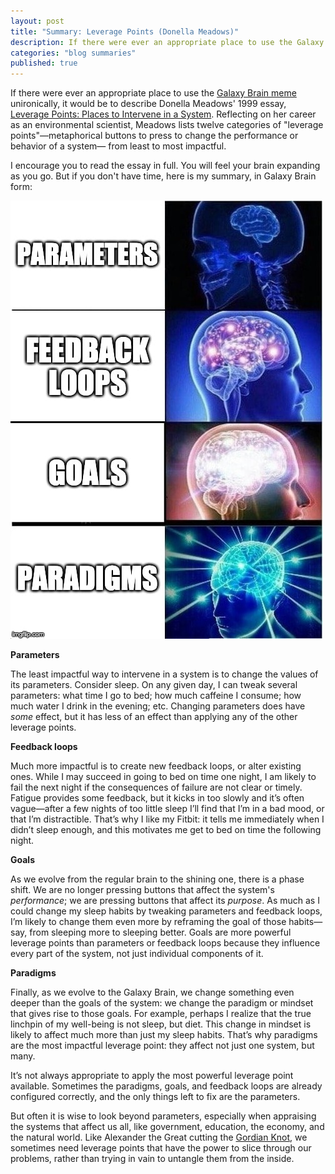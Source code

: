 ```yaml
---
layout: post
title: "Summary: Leverage Points (Donella Meadows)"
description: If there were ever an appropriate place to use the Galaxy Brain meme unironically, it would be to describe Donella Meadows' 1999 essay, Leverage Points: Places to Intervene in a System.
categories: "blog summaries"
published: true
---
```


If there were ever an appropriate place to use the [Galaxy Brain meme](https://knowyourmeme.com/memes/galaxy-brain) unironically, it would be to describe Donella Meadows' 1999 essay, [Leverage Points: Places to Intervene in a System](http://donellameadows.org/archives/leverage-points-places-to-intervene-in-a-system/). Reflecting on her career as an environmental scientist, Meadows lists twelve categories of "leverage points"—metaphorical buttons to press to change the performance or behavior of a system— from least to most impactful.

I encourage you to read the essay in full. You will feel your brain expanding as you go. But if you don't have time, here is my summary, in Galaxy Brain form:

![](/assets/img/leverage_points/galaxy_brain.png)

**Parameters**

The least impactful way to intervene in a system is to change the values of its parameters. Consider sleep. On any given day, I can tweak several parameters: what time I go to bed; how much caffeine I consume; how much water I drink in the evening; etc. Changing parameters does have *some* effect, but it has less of an effect than applying any of the other leverage points.

**Feedback loops**

Much more impactful is to create new feedback loops, or alter existing ones. While I may succeed in going to bed on time one night, I am likely to fail the next night if the consequences of failure are not clear or timely. Fatigue provides some feedback, but it kicks in too slowly and it’s often vague—after a few nights of too little sleep I’ll find that I’m in a bad mood, or that I’m distractible. That’s why I like my Fitbit: it tells me immediately when I didn’t sleep enough, and this motivates me get to bed on time the following night.

**Goals**

As we evolve from the regular brain to the shining one, there is a phase shift. We are no longer pressing buttons that affect the system's *performance*; we are pressing buttons that affect its *purpose*. As much as I could change my sleep habits by tweaking parameters and feedback loops, I’m likely to change them even more by reframing the goal of those habits—say, from sleeping more to sleeping better. Goals are more powerful leverage points than parameters or feedback loops because they influence every part of the system, not just individual components of it.

**Paradigms**

Finally, as we evolve to the Galaxy Brain, we change something even deeper than the goals of the system: we change the paradigm or mindset that gives rise to those goals. For example, perhaps I realize that the true linchpin of my well-being is not sleep, but diet. This change in mindset is likely to affect much more than just my sleep habits. That’s why paradigms are the most impactful leverage point: they affect not just one system, but many.

It’s not always appropriate to apply the most powerful leverage point available. Sometimes the paradigms, goals, and feedback loops are already configured correctly, and the only things left to fix are the parameters.

But often it is wise to look beyond parameters, especially when appraising the systems that affect us all, like government, education, the economy, and the natural world. Like Alexander the Great cutting the [Gordian Knot](https://en.wikipedia.org/wiki/Gordian_Knot), we sometimes need leverage points that have the power to slice through our problems, rather than trying in vain to untangle them from the inside.